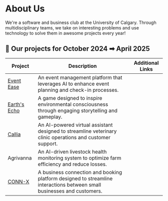 # About Us

We're a software and business club at the University of Calgary. Through multidisciplinary teams, we take on interesting problems and use technology to solve them in awesome projects every year!

## 🛫 Our projects for October 2024 ➡ April 2025



| Project | Description | Additional Links |
|---------|-------------|-----------------|
| [Event Ease](https://github.com/techstartucalgary/Event-Ease) | An event management platform that leverages AI to enhance event planning and check-in processes. |  |
| [Earth's Echo](https://github.com/techstartucalgary/earths-echo) | A game designed to inspire environmental consciousness through engaging storytelling and gameplay. |  |
| [Callia](https://github.com/techstartucalgary/Callia) | An AI-powered virtual assistant designed to streamline veterinary clinic operations and customer support. |  |
| Agrivanna | An AI-driven livestock health monitoring system to optimize farm efficiency and reduce losses. |  |
| [CONN-X](https://github.com/techstartucalgary/conn-x) | A business connection and booking platform designed to streamline interactions between small businesses and customers. |  |